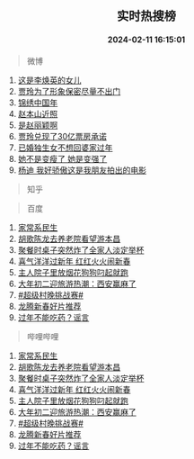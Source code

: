 <div align="center"><h2>实时热搜榜</h2><h4>2024-02-11 16:15:01</h4></div>

> 微博  

1. [这是李焕英的女儿](https://s.weibo.com/weibo?q=%E8%BF%99%E6%98%AF%E6%9D%8E%E7%84%95%E8%8B%B1%E7%9A%84%E5%A5%B3%E5%84%BF&t=31&band_rank=1&Refer=top)<br />
2. [贾玲为了形象保密尽量不出门](https://s.weibo.com/weibo?q=%23%E8%B4%BE%E7%8E%B2%E4%B8%BA%E4%BA%86%E5%BD%A2%E8%B1%A1%E4%BF%9D%E5%AF%86%E5%B0%BD%E9%87%8F%E4%B8%8D%E5%87%BA%E9%97%A8%23&t=31&band_rank=2&Refer=top)<br />
3. [锦绣中国年](https://s.weibo.com/weibo?q=%23%E9%94%A6%E7%BB%A3%E4%B8%AD%E5%9B%BD%E5%B9%B4%23&t=31&band_rank=3&Refer=top)<br />
4. [赵本山近照](https://s.weibo.com/weibo?q=%E8%B5%B5%E6%9C%AC%E5%B1%B1%E8%BF%91%E7%85%A7&t=31&band_rank=4&Refer=top)<br />
5. [是赵丽颖啊](https://s.weibo.com/weibo?q=%E6%98%AF%E8%B5%B5%E4%B8%BD%E9%A2%96%E5%95%8A&t=31&band_rank=5&Refer=top)<br />
6. [贾玲兑现了30亿票房承诺](https://s.weibo.com/weibo?q=%23%E8%B4%BE%E7%8E%B2%E5%85%91%E7%8E%B0%E4%BA%8630%E4%BA%BF%E7%A5%A8%E6%88%BF%E6%89%BF%E8%AF%BA%23&t=31&band_rank=6&Refer=top)<br />
7. [已婚独生女不想回婆家过年](https://s.weibo.com/weibo?q=%23%E5%B7%B2%E5%A9%9A%E7%8B%AC%E7%94%9F%E5%A5%B3%E4%B8%8D%E6%83%B3%E5%9B%9E%E5%A9%86%E5%AE%B6%E8%BF%87%E5%B9%B4%23&t=31&band_rank=7&Refer=top)<br />
8. [她不是变瘦了 她是变强了](https://s.weibo.com/weibo?q=%E5%A5%B9%E4%B8%8D%E6%98%AF%E5%8F%98%E7%98%A6%E4%BA%86%20%E5%A5%B9%E6%98%AF%E5%8F%98%E5%BC%BA%E4%BA%86&t=31&band_rank=8&Refer=top)<br />
9. [杨迪 我好骄傲这是我朋友拍出的电影](https://s.weibo.com/weibo?q=%E6%9D%A8%E8%BF%AA%20%E6%88%91%E5%A5%BD%E9%AA%84%E5%82%B2%E8%BF%99%E6%98%AF%E6%88%91%E6%9C%8B%E5%8F%8B%E6%8B%8D%E5%87%BA%E7%9A%84%E7%94%B5%E5%BD%B1&t=31&band_rank=9&Refer=top)<br />

> 知乎  


> 百度  

1. [家常系民生](https://www.baidu.com/s?wd=%E5%AE%B6%E5%B8%B8%E7%B3%BB%E6%B0%91%E7%94%9F&sa=fyb_news&rsv_dl=fyb_news)<br />
2. [胡歌陈龙去养老院看望游本昌](https://www.baidu.com/s?wd=%E8%83%A1%E6%AD%8C%E9%99%88%E9%BE%99%E5%8E%BB%E5%85%BB%E8%80%81%E9%99%A2%E7%9C%8B%E6%9C%9B%E6%B8%B8%E6%9C%AC%E6%98%8C&sa=fyb_news&rsv_dl=fyb_news)<br />
3. [聚餐时桌子突然炸了全家人淡定举杯](https://www.baidu.com/s?wd=%E8%81%9A%E9%A4%90%E6%97%B6%E6%A1%8C%E5%AD%90%E7%AA%81%E7%84%B6%E7%82%B8%E4%BA%86%E5%85%A8%E5%AE%B6%E4%BA%BA%E6%B7%A1%E5%AE%9A%E4%B8%BE%E6%9D%AF&sa=fyb_news&rsv_dl=fyb_news)<br />
4. [喜气洋洋过新年 红红火火闹新春](https://www.baidu.com/s?wd=%E5%96%9C%E6%B0%94%E6%B4%8B%E6%B4%8B%E8%BF%87%E6%96%B0%E5%B9%B4+%E7%BA%A2%E7%BA%A2%E7%81%AB%E7%81%AB%E9%97%B9%E6%96%B0%E6%98%A5&sa=fyb_news&rsv_dl=fyb_news)<br />
5. [主人院子里放烟花狗狗叼起就跑](https://www.baidu.com/s?wd=%E4%B8%BB%E4%BA%BA%E9%99%A2%E5%AD%90%E9%87%8C%E6%94%BE%E7%83%9F%E8%8A%B1%E7%8B%97%E7%8B%97%E5%8F%BC%E8%B5%B7%E5%B0%B1%E8%B7%91&sa=fyb_news&rsv_dl=fyb_news)<br />
6. [大年初二迎旅游热潮：西安赢麻了](https://www.baidu.com/s?wd=%E5%A4%A7%E5%B9%B4%E5%88%9D%E4%BA%8C%E8%BF%8E%E6%97%85%E6%B8%B8%E7%83%AD%E6%BD%AE%EF%BC%9A%E8%A5%BF%E5%AE%89%E8%B5%A2%E9%BA%BB%E4%BA%86&sa=fyb_news&rsv_dl=fyb_news)<br />
7. [#超级村晚挑战赛#](https://www.baidu.com/s?wd=%23%E8%B6%85%E7%BA%A7%E6%9D%91%E6%99%9A%E6%8C%91%E6%88%98%E8%B5%9B%23&sa=fyb_news&rsv_dl=fyb_news)<br />
8. [龙腾新春好片推荐](https://www.baidu.com/s?wd=%23%E9%BE%99%E8%85%BE%E6%96%B0%E6%98%A5%E4%BD%B3%E7%89%87%E6%8E%A8%E8%8D%90%23&sa=fyb_news&rsv_dl=fyb_news)<br />
9. [过年不能吃药？谣言](https://www.baidu.com/s?wd=%E8%BF%87%E5%B9%B4%E4%B8%8D%E8%83%BD%E5%90%83%E8%8D%AF%EF%BC%9F%E8%B0%A3%E8%A8%80&sa=fyb_news&rsv_dl=fyb_news)<br />

> 哔哩哔哩  

1. [家常系民生](https://www.baidu.com/s?wd=%E5%AE%B6%E5%B8%B8%E7%B3%BB%E6%B0%91%E7%94%9F&sa=fyb_news&rsv_dl=fyb_news)<br />
2. [胡歌陈龙去养老院看望游本昌](https://www.baidu.com/s?wd=%E8%83%A1%E6%AD%8C%E9%99%88%E9%BE%99%E5%8E%BB%E5%85%BB%E8%80%81%E9%99%A2%E7%9C%8B%E6%9C%9B%E6%B8%B8%E6%9C%AC%E6%98%8C&sa=fyb_news&rsv_dl=fyb_news)<br />
3. [聚餐时桌子突然炸了全家人淡定举杯](https://www.baidu.com/s?wd=%E8%81%9A%E9%A4%90%E6%97%B6%E6%A1%8C%E5%AD%90%E7%AA%81%E7%84%B6%E7%82%B8%E4%BA%86%E5%85%A8%E5%AE%B6%E4%BA%BA%E6%B7%A1%E5%AE%9A%E4%B8%BE%E6%9D%AF&sa=fyb_news&rsv_dl=fyb_news)<br />
4. [喜气洋洋过新年 红红火火闹新春](https://www.baidu.com/s?wd=%E5%96%9C%E6%B0%94%E6%B4%8B%E6%B4%8B%E8%BF%87%E6%96%B0%E5%B9%B4+%E7%BA%A2%E7%BA%A2%E7%81%AB%E7%81%AB%E9%97%B9%E6%96%B0%E6%98%A5&sa=fyb_news&rsv_dl=fyb_news)<br />
5. [主人院子里放烟花狗狗叼起就跑](https://www.baidu.com/s?wd=%E4%B8%BB%E4%BA%BA%E9%99%A2%E5%AD%90%E9%87%8C%E6%94%BE%E7%83%9F%E8%8A%B1%E7%8B%97%E7%8B%97%E5%8F%BC%E8%B5%B7%E5%B0%B1%E8%B7%91&sa=fyb_news&rsv_dl=fyb_news)<br />
6. [大年初二迎旅游热潮：西安赢麻了](https://www.baidu.com/s?wd=%E5%A4%A7%E5%B9%B4%E5%88%9D%E4%BA%8C%E8%BF%8E%E6%97%85%E6%B8%B8%E7%83%AD%E6%BD%AE%EF%BC%9A%E8%A5%BF%E5%AE%89%E8%B5%A2%E9%BA%BB%E4%BA%86&sa=fyb_news&rsv_dl=fyb_news)<br />
7. [#超级村晚挑战赛#](https://www.baidu.com/s?wd=%23%E8%B6%85%E7%BA%A7%E6%9D%91%E6%99%9A%E6%8C%91%E6%88%98%E8%B5%9B%23&sa=fyb_news&rsv_dl=fyb_news)<br />
8. [龙腾新春好片推荐](https://www.baidu.com/s?wd=%23%E9%BE%99%E8%85%BE%E6%96%B0%E6%98%A5%E4%BD%B3%E7%89%87%E6%8E%A8%E8%8D%90%23&sa=fyb_news&rsv_dl=fyb_news)<br />
9. [过年不能吃药？谣言](https://www.baidu.com/s?wd=%E8%BF%87%E5%B9%B4%E4%B8%8D%E8%83%BD%E5%90%83%E8%8D%AF%EF%BC%9F%E8%B0%A3%E8%A8%80&sa=fyb_news&rsv_dl=fyb_news)<br />
